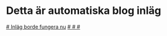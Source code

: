 # Detta är automatiska blog inläg

[# Inläg borde fungera nu](https://caspian.rosengren.nu/AutoBlog/1425388295717781518.html)
[# ](https://caspian.rosengren.nu/AutoBlog/1425390896433594490.html)
[# ](https://caspian.rosengren.nu/AutoBlog/1425391755301355632.html)
[# ](https://caspian.rosengren.nu/AutoBlog/1425404630044770346.html)